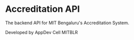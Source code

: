 # Accreditation API
The backend API for MIT Bengaluru's Accreditation System.

Developed by AppDev Cell MITBLR
